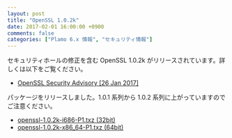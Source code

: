 ```yaml
---
layout: post
title: "OpenSSL 1.0.2k"
date: 2017-02-01 16:00:00 +0900
comments: false
categories: ["Plamo 6.x 情報", "セキュリティ情報"]
---
```


セキュリティホールの修正を含む OpenSSL 1.0.2k がリリースされています。詳しくは以下をご覧ください。

* [OpenSSL Security Advisory [26 Jan 2017]](https://www.openssl.org/news/secadv/20170126.txt)

パッケージをリリースしました。1.0.1 系列から 1.0.2 系列に上がっていますのでご注意ください。

* [openssl-1.0.2k-i686-P1.txz (32bit)](ftp://plamo.linet.gr.jp/pub/Plamo-6.x/x86/plamo/00_base/openssl-1.0.2k-i686-P1.txz)
* [openssl-1.0.2k-x86_64-P1.txz (64bit)](ftp://plamo.linet.gr.jp/pub/Plamo-6.x/x86_64/plamo/00_base/openssl-1.0.2k-x86_64-P1.txz)

